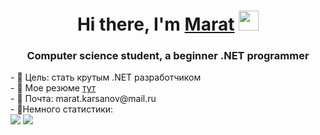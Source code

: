 <h1 align="center">Hi there, I'm <a href="https://github.com/MaratKarsanov" target="_blank">Marat</a> 
<img src="https://github.com/blackcater/blackcater/raw/main/images/Hi.gif" height="32"/></h1>
<h3 align="center">Computer science student, a beginner .NET programmer</h3>
<div>- 🔭 Цель: стать крутым .NET разработчиком</div>
<div>- 🌱 Мое резюме <a href="https://drive.google.com/file/d/1-ECBWIJJG1U2LRodiqKX-5Y1rRpxj88v/view?usp=sharing">тут</a></div>
<div>- 💬 Почта: marat.karsanov@mail.ru</div>
<div>- 🤔Немного статистики:</div>
<div>
  <img src="https://github-readme-stats.vercel.app/api?username=MaratKarsanov"/>
  <img src="https://github-readme-stats.vercel.app/api/top-langs/?username=MaratKarsanov"/>
</div>

<!--
**MaratKarsanov/MaratKarsanov** is a ✨ _special_ ✨ repository because its `README.md` (this file) appears on your GitHub profile.

Here are some ideas to get you started:

- 🔭 I’m currently working on ...
- 🌱 I’m currently learning ...
- 👯 I’m looking to collaborate on ...
- 🤔 I’m looking for help with ...
- 💬 Ask me about ...
- 📫 How to reach me: ...
- 😄 Pronouns: ...
- ⚡ Fun fact: ...
-->

